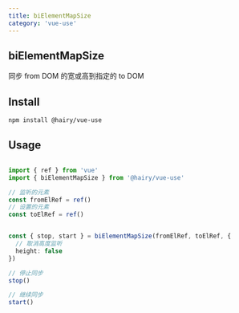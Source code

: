 ```yaml
---
title: biElementMapSize
category: 'vue-use'
---
```

## biElementMapSize

同步 from DOM 的宽或高到指定的 to DOM

## Install

`npm install @hairy/vue-use`

## Usage

~~~typescript

import { ref } from 'vue'
import { biElementMapSize } from '@hairy/vue-use'

// 监听的元素
const fromElRef = ref()
// 设置的元素
const toElRef = ref()


const { stop, start } = biElementMapSize(fromElRef, toElRef, {
  // 取消高度监听
  height: false
})

// 停止同步
stop()

// 继续同步
start()
~~~
